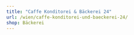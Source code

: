 ```yaml
---
title: "Caffe Konditorei & Bäckerei 24"
url: /wien/caffe-konditorei-und-baeckerei-24/
shop: Bäckerei
---
```

